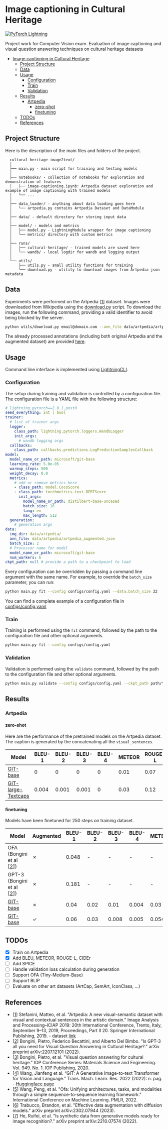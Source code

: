# Image captioning in Cultural Heritage

[![PyTorch Lightning](https://img.shields.io/badge/PyTorch-Lightning-blueviolet)](#)

Project work for Computer Vision exam. Evaluation of image captioning and visual question answering techniques on cultural heritage datasets

<!-- TOC -->
* [Image captioning in Cultural Heritage](#image-captioning-in-cultural-heritage)
  * [Project Structure](#project-structure)
  * [Data](#data)
  * [Usage](#usage)
    * [Configuration](#configuration)
    * [Train](#train)
    * [Validation](#validation)
  * [Results](#results)
    * [Artpedia](#artpedia-)
      * [zero-shot](#zero-shot)
      * [finetuning](#finetuning)
  * [TODOs](#todos)
  * [References](#references)
<!-- TOC -->

## Project Structure
Here is the description of the main files and folders of the project.

```
  cultural-heritage-image2text/
  │
  ├── main.py - main script for training and testing models
  │
  ├── notebooks/ - collection of notebooks for exploration and demonstration of features
  │   ├── image-captioning.ipynb: Artpedia dataset exploration and example of image captioning with trained models
  │   └── ...
  │
  ├── data_loader/ - anything about data loading goes here
  │   └── artpedia.py contains Artpedia Dataset and DataModule
  │
  ├── data/ - default directory for storing input data
  │
  ├── model/ - models and metrics
  │   ├── model.py - LightningModule wrapper for image captioning
  │   └── metrics/ directory with custom metrics
  │
  ├── runs/
  │   ├── cultural-heritage/ - trained models are saved here
  │   └── wandb/ - local logdir for wandb and logging output
  │
  └── utils/
      ├── utils.py - small utility functions for training
      └── download.py - utility to download images from Artpedia json metadata
 ```

## Data
Experiments were performed on the Artpedia [[1](https://iris.unimore.it/retrieve/handle/11380/1178736/224456/paper.pdf)] dataset. Images were downloaded from Wikipedia using the [download.py](download.py) script.
To download the images, run the following command, providing a valid identifier to avoid being blocked by the server.

```bash
python utils/download.py email@domain.com --ann_file data/artpedia/artpedia.json --img_dir data/artpedia/images 
```

The already processed annotations (including both original Artpedia and the augmented dataset) are provided [here](https://drive.google.com/drive/folders/1STLtxx81r4VUCIqU3_3olhqGBSxf2sXh?usp=share_link).

## Usage
Command line interface is implemented using [LightningCLI](https://lightning.ai/docs/pytorch/stable/api/lightning.pytorch.cli.LightningCLI.html).

### Configuration
The setup during training and validation is controlled by a configuration file. 
The configuration file is a YAML file with the following structure:

```yaml
# lightning.pytorch==2.0.1.post0
seed_everything: int | bool
trainer:
  # list of trainer args
  logger:
    class_path: lightning.pytorch.loggers.WandbLogger
    init_args:
      # wandb logging args
  callbacks:
    class_path: callbacks.predictions.LogPredictionSamplesCallback
model:
  model_name_or_path: microsoft/git-base
  learning_rate: 5.0e-05
  warmup_steps: 500
  weight_decay: 0.0
  metrics:
    # add or remove metrics here
    - class_path: model.CocoScore
    - class_path: torchmetrics.text.BERTScore
      init_args:
        model_name_or_path: distilbert-base-uncased
        batch_size: 16
        lang: en
        max_length: 512
  generation:
    # generation args
data:
  img_dir: data/artpedia/
  ann_file: data/artpedia/artpedia_augmented.json
  batch_size: 2
  # Processor name for model
  model_name_or_path: microsoft/git-base
  num_workers: 6
ckpt_path: null # provide a path to a checkpoint to load
```

Every configuration can be overridden by passing a command line argument with the same name. For example, to override the `batch_size` parameter, you can run:

```bash
python main.py fit --config configs/config.yaml --data.batch_size 32
```

You can find a complete example of a configuration file in [configs/config.yaml](configs/config.yaml)

### Train
Training is performed using the `fit` command, followed by the path to the configuration file and other optional arguments.

```bash
python main.py fit --config configs/config.yaml
```

### Validation
Validation is performed using the `validate` command, followed by the path to the configuration file and other optional arguments.
```bash
python main.py validate --config configs/config.yaml --ckpt_path path/to/ckpt.ckpt
```

## Results

### Artpedia 
#### zero-shot
Here are the performance of the pretrained models on the Artpedia dataset. The caption is generated by the concatenating all the `visual_sentences`.

| Model                                                                        | BLEU-1 | BLEU-2 | BLEU-3 | BLEU-4 | METEOR | ROUGE-L | CIDEr | SPICE | BERTScore (f1) |
|------------------------------------------------------------------------------|--------|--------|--------|--------|--------|---------|-------|-------|----------------|
| [GIT-base](https://huggingface.co/docs/transformers/model_doc/git)           | 0      | 0      | 0      | 0      | 0.01   | 0.07    | 0.004 | -     | 0.53           |
| [GIT-large-Textcaps](https://huggingface.co/docs/transformers/model_doc/git) | 0.004  | 0.001  | 0.001  | 0      | 0.03   | 0.12    | 0.026 | -     | 0.60           |

[//]: # (| [OFA]&#40;https://github.com/OFA-Sys/OFA&#41;                                        |        |        |        |        |        |         |       |       |           |)
[//]: # (| [BLIP]&#40;https://huggingface.co/docs/transformers/model_doc/blip&#41;              |        |        |        |        |        |         |       |       |           |)

#### finetuning
Models have been finetuned for 250 steps on training dataset.

| Model                                                              | Augmented | BLEU-1 | BLEU-2 | BLEU-3 | BLEU-4 | METEOR | ROUGE-L | CIDEr | SPICE | BERTScore (f1) |
|--------------------------------------------------------------------|-----------|--------|--------|--------|--------|--------|---------|-------|-------|----------------|
| OFA (Bongini et al [[2](https://arxiv.org/pdf/2207.12101.pdf)])                                        | ✗         | 0.048  | -      | -      | -      | -      | 0.138   | 0.091 | -     | -              |
| GPT-3 (Bongini et al [[2](https://arxiv.org/pdf/2207.12101.pdf)])                                      | ✗         | 0.181  | -      | -      | -      | -      | 0.188   | 0.079 | -     | -              |
| [GIT-base](https://huggingface.co/docs/transformers/model_doc/git) | ✗         | 0.04   | 0.02   | 0.01   | 0.004  | 0.03   | 0.16    | 0.03  | -     | 0.65           |
| [GIT-base](https://huggingface.co/docs/transformers/model_doc/git) | ✓         | 0.06   | 0.03   | 0.008  | 0.005  | 0.054  | 0.17    | 0.04  | -     | 0.65           |

[//]: # (| [OFA]&#40;https://github.com/OFA-Sys/OFA&#41;                           |        |        |        |        |        |         |       |       |           |)
[//]: # (| [BLIP]&#40;https://huggingface.co/docs/transformers/model_doc/blip&#41; |        |        |        |        |        |         |       |       |           |)

## TODOs
- [x] Train on Artpedia
- [x] Add BLEU, METEOR, ROUGE-L, CIDEr
- [ ] Add SPICE
- [ ] Handle validation loss calculation during generation
- [ ] Support OFA (Tiny-Medium-Base)
- [ ] Support BLIP
- [ ] Evaluate on other art datasets (ArtCap, SemArt, IconClass, ...)

## References
- [[1](https://iris.unimore.it/retrieve/handle/11380/1178736/224456/paper.pdf)] Stefanini, Matteo, et al. "Artpedia: A new visual-semantic dataset with visual and contextual sentences in the artistic domain." Image Analysis and Processing–ICIAP 2019: 20th International Conference, Trento, Italy, September 9–13, 2019, Proceedings, Part II 20. Springer International Publishing, 2019. -  dataset [link](https://aimagelab.ing.unimore.it/imagelab/page.asp?IdPage=35)
- [[2](https://arxiv.org/pdf/2207.12101.pdf)] Bongini, Pietro, Federico Becattini, and Alberto Del Bimbo. "Is GPT-3 all you need for Visual Question Answering in Cultural Heritage?." arXiv preprint arXiv:2207.12101 (2022).
- [[3](https://iopscience.iop.org/article/10.1088/1757-899X/949/1/012074/meta)] Bongini, Pietro, et al. "Visual question answering for cultural heritage." IOP Conference Series: Materials Science and Engineering. Vol. 949. No. 1. IOP Publishing, 2020.
- [[4](https://arxiv.org/abs/2205.14100)] Wang, Jianfeng et al. “GIT: A Generative Image-to-text Transformer for Vision and Language.” Trans. Mach. Learn. Res. 2022 (2022): n. pag. - [Huggingface page](https://huggingface.co/docs/transformers/model_doc/git)
- [[5](https://proceedings.mlr.press/v162/wang22al/wang22al.pdf)] Wang, Peng, et al. "Ofa: Unifying architectures, tasks, and modalities through a simple sequence-to-sequence learning framework." International Conference on Machine Learning. PMLR, 2022.
- [[6](https://arxiv.org/pdf/2302.07944.pdf)] Trabucco, Brandon, et al. "Effective data augmentation with diffusion models." arXiv preprint arXiv:2302.07944 (2023).
- [[7](https://arxiv.org/pdf/2210.07574.pdf)] He, Ruifei, et al. "Is synthetic data from generative models ready for image recognition?." arXiv preprint arXiv:2210.07574 (2022). 